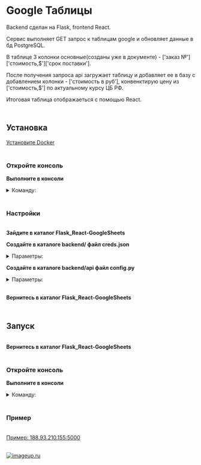 # Google Таблицы
Backend сделан на Flask, frontend React.

Сервис выполняет GET запрос к таблицам google и обновляет данные в бд PostgreSQL.

В таблице 3 колонки основные(созданы уже в документе) - ['заказ №']['стоимость,$']['срок поставки'].

После получения запроса api загружает таблицу и добавляет ее в базу с добавлением колонки - ['стоимость в руб'], конвенктирую цену из ['стоимость,$'] по актуальному курсу ЦБ РФ.

Итоговая таблица отображаеться с помощью React.

## <br><b>Установка</b>

[Установите Docker](https://www.docker.com/products/docker-desktop/)

### <br><b>Откройте консоль</b>

<b>Выполните в консоли</b>             
    <details><summary> Команду: </summary>
```
git clone https://github.com/IgV52/Flask_React-GoogleSheets.git
```
</details>

### <br><b>Настройки</b>

<br><b>Зайдите в каталог Flask_React-GoogleSheets</b>

<b>Создайте в каталоге backend/ файл creds.json</b>             
    <details><summary> Параметры: </summary>

```
Скопируйте данные полученного от Google сервисного ключа в файл creds.json

```
</details>

<b>Создайте в каталоге backend/api файл config.py</b>             
    <details><summary> Параметры: </summary>
```
SQLALCHEMY_DATABASE_URI = 'адрес вашей базы данных'
SPREADSHEET_ID = 'номер документа'
SQLALCHEMY_TRACK_MODIFICATIONS = False
JSON_AS_ASCII = False
JSON_SORT_KEYS = False
```
</details>

<br><b>Вернитесь в каталог Flask_React-GoogleSheets</b>

## <br><b>Запуск</b>

<br><b>Вернитесь в каталог Flask_React-GoogleSheets</b>

### <br><b>Откройте консоль</b>

<b>Выполните в консоли</b>             
    <details><summary> Команду: </summary>
```
docker-compose up --build
```
</details>

### <br><b>Пример</b>

<br>[Пример: 188.93.210.155:5000](http://188.93.210.155:5000/)

<br>[![imageup.ru](https://imageup.ru/img255/3945120/google_table.png)](https://imageup.ru/img255/3945120/google_table.png.html)
